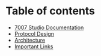 # Table of contents

* [7007 Studio Documentation](README.md)
* [Protocol Design](protocol-design.md)
* [Architecture](architecture.md)
* [Important Links](important-links.md)
